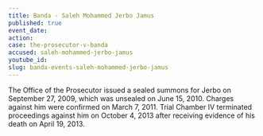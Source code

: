 ```yaml
---
title: Banda - Saleh Mohammed Jerbo Jamus
published: true
event_date:
action:
case: the-prosecutor-v-banda
accused: saleh-mohammed-jerbo-jamus
youtube_id:
slug: banda-events-saleh-mohammed-jerbo-jamus
---
```



The Office of the Prosecutor issued a sealed summons for Jerbo on September 27, 2009, which was unsealed on June 15, 2010. Charges against him were confirmed on March 7, 2011. Trial Chamber IV terminated proceedings against him on October 4, 2013 after receiving evidence of his death on April 19, 2013.